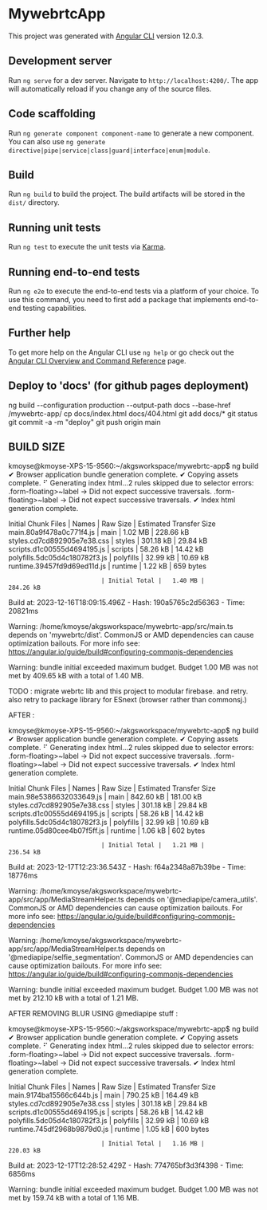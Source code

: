 # MywebrtcApp

This project was generated with [Angular CLI](https://github.com/angular/angular-cli) version 12.0.3.

## Development server

Run `ng serve` for a dev server. Navigate to `http://localhost:4200/`. The app will automatically reload if you change any of the source files.

## Code scaffolding

Run `ng generate component component-name` to generate a new component. You can also use `ng generate directive|pipe|service|class|guard|interface|enum|module`.

## Build

Run `ng build` to build the project. The build artifacts will be stored in the `dist/` directory.

## Running unit tests

Run `ng test` to execute the unit tests via [Karma](https://karma-runner.github.io).

## Running end-to-end tests

Run `ng e2e` to execute the end-to-end tests via a platform of your choice. To use this command, you need to first add a package that implements end-to-end testing capabilities.

## Further help

To get more help on the Angular CLI use `ng help` or go check out the [Angular CLI Overview and Command Reference](https://angular.io/cli) page.

## Deploy to 'docs' (for github pages deployment)

ng build --configuration production --output-path docs --base-href /mywebrtc-app/
cp docs/index.html docs/404.html
git add docs/*
git status
git commit -a -m "deploy"
git push origin main


## BUILD SIZE
kmoyse@kmoyse-XPS-15-9560:~/akgsworkspace/mywebrtc-app$ ng build
✔ Browser application bundle generation complete.
✔ Copying assets complete.
⠋ Generating index html...2 rules skipped due to selector errors:
  .form-floating>~label -> Did not expect successive traversals.
  .form-floating>~label -> Did not expect successive traversals.
✔ Index html generation complete.

Initial Chunk Files           | Names         |  Raw Size | Estimated Transfer Size
main.80a9f478a0c771f4.js      | main          |   1.02 MB |               228.66 kB
styles.cd7cd892905e7e38.css   | styles        | 301.18 kB |                29.84 kB
scripts.d1c00555d4694195.js   | scripts       |  58.26 kB |                14.42 kB
polyfills.5dc05d4c180782f3.js | polyfills     |  32.99 kB |                10.69 kB
runtime.39457fd9d69ed11d.js   | runtime       |   1.22 kB |               659 bytes

                              | Initial Total |   1.40 MB |               284.26 kB

Build at: 2023-12-16T18:09:15.496Z - Hash: 190a5765c2d56363 - Time: 20821ms

Warning: /home/kmoyse/akgsworkspace/mywebrtc-app/src/main.ts depends on 'mywebrtc/dist'. CommonJS or AMD dependencies can cause optimization bailouts.
For more info see: https://angular.io/guide/build#configuring-commonjs-dependencies

Warning: bundle initial exceeded maximum budget. Budget 1.00 MB was not met by 409.65 kB with a total of 1.40 MB.

TODO : migrate webrtc lib and this project to modular firebase. and retry. also retry to package library for ESnext (browser rather than commonsj.)


AFTER :

kmoyse@kmoyse-XPS-15-9560:~/akgsworkspace/mywebrtc-app$ ng build
✔ Browser application bundle generation complete.
✔ Copying assets complete.
⠋ Generating index html...2 rules skipped due to selector errors:
  .form-floating>~label -> Did not expect successive traversals.
  .form-floating>~label -> Did not expect successive traversals.
✔ Index html generation complete.

Initial Chunk Files           | Names         |  Raw Size | Estimated Transfer Size
main.98e5386632033649.js      | main          | 842.60 kB |               181.00 kB
styles.cd7cd892905e7e38.css   | styles        | 301.18 kB |                29.84 kB
scripts.d1c00555d4694195.js   | scripts       |  58.26 kB |                14.42 kB
polyfills.5dc05d4c180782f3.js | polyfills     |  32.99 kB |                10.69 kB
runtime.05d80cee4b07f5ff.js   | runtime       |   1.06 kB |               602 bytes

                              | Initial Total |   1.21 MB |               236.54 kB

Build at: 2023-12-17T12:23:36.543Z - Hash: f64a2348a87b39be - Time: 18776ms

Warning: /home/kmoyse/akgsworkspace/mywebrtc-app/src/app/MediaStreamHelper.ts depends on '@mediapipe/camera_utils'. CommonJS or AMD dependencies can cause optimization bailouts.
For more info see: https://angular.io/guide/build#configuring-commonjs-dependencies

Warning: /home/kmoyse/akgsworkspace/mywebrtc-app/src/app/MediaStreamHelper.ts depends on '@mediapipe/selfie_segmentation'. CommonJS or AMD dependencies can cause optimization bailouts.
For more info see: https://angular.io/guide/build#configuring-commonjs-dependencies

Warning: bundle initial exceeded maximum budget. Budget 1.00 MB was not met by 212.10 kB with a total of 1.21 MB.

AFTER REMOVING BLUR USING @mediapipe stuff :

kmoyse@kmoyse-XPS-15-9560:~/akgsworkspace/mywebrtc-app$ ng build
✔ Browser application bundle generation complete.
✔ Copying assets complete.
⠋ Generating index html...2 rules skipped due to selector errors:
  .form-floating>~label -> Did not expect successive traversals.
  .form-floating>~label -> Did not expect successive traversals.
✔ Index html generation complete.

Initial Chunk Files           | Names         |  Raw Size | Estimated Transfer Size
main.9174ba15566c644b.js      | main          | 790.25 kB |               164.49 kB
styles.cd7cd892905e7e38.css   | styles        | 301.18 kB |                29.84 kB
scripts.d1c00555d4694195.js   | scripts       |  58.26 kB |                14.42 kB
polyfills.5dc05d4c180782f3.js | polyfills     |  32.99 kB |                10.69 kB
runtime.745df2968b9879d0.js   | runtime       |   1.05 kB |               600 bytes

                              | Initial Total |   1.16 MB |               220.03 kB

Build at: 2023-12-17T12:28:52.429Z - Hash: 774765bf3d3f4398 - Time: 6856ms

Warning: bundle initial exceeded maximum budget. Budget 1.00 MB was not met by 159.74 kB with a total of 1.16 MB.
